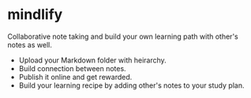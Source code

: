 # mindlify
Collaborative note taking and build your own learning path with other's notes as well.

- Upload your Markdown folder with heirarchy.
- Build connection between notes.
- Publish it online and get rewarded.
- Build your learning recipe by adding other's notes to your study plan. 
